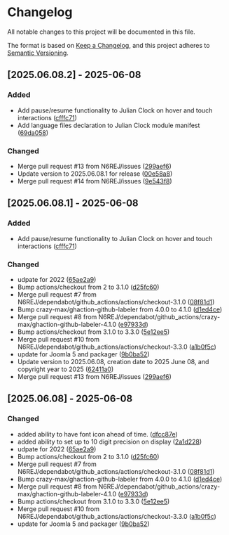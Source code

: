 # Changelog

All notable changes to this project will be documented in this file.

The format is based on [Keep a Changelog](https://keepachangelog.com/en/1.0.0/),
and this project adheres to [Semantic Versioning](https://semver.org/spec/v2.0.0.html).

## [2025.06.08.2] - 2025-06-08

### Added

* Add pause/resume functionality to Julian Clock on hover and touch interactions ([cfffc71](https://github.com/N6REJ/mod_julianclock/commit/cfffc71))
* Add language files declaration to Julian Clock module manifest ([69da058](https://github.com/N6REJ/mod_julianclock/commit/69da058))

### Changed

* Merge pull request #13 from N6REJ/issues ([299aef6](https://github.com/N6REJ/mod_julianclock/commit/299aef6))
* Update version to 2025.06.08.1 for release ([00e58a8](https://github.com/N6REJ/mod_julianclock/commit/00e58a8))
* Merge pull request #14 from N6REJ/issues ([9e543f8](https://github.com/N6REJ/mod_julianclock/commit/9e543f8))

## [2025.06.08.1] - 2025-06-08

### Added

* Add pause/resume functionality to Julian Clock on hover and touch interactions ([cfffc71](https://github.com/N6REJ/mod_julianclock/commit/cfffc71))

### Changed

* udpate for 2022 ([65ae2a9](https://github.com/N6REJ/mod_julianclock/commit/65ae2a9))
* Bump actions/checkout from 2 to 3.1.0 ([d25fc60](https://github.com/N6REJ/mod_julianclock/commit/d25fc60))
* Merge pull request #7 from N6REJ/dependabot/github_actions/actions/checkout-3.1.0 ([08f81d1](https://github.com/N6REJ/mod_julianclock/commit/08f81d1))
* Bump crazy-max/ghaction-github-labeler from 4.0.0 to 4.1.0 ([d1ed4ce](https://github.com/N6REJ/mod_julianclock/commit/d1ed4ce))
* Merge pull request #8 from N6REJ/dependabot/github_actions/crazy-max/ghaction-github-labeler-4.1.0 ([e97933d](https://github.com/N6REJ/mod_julianclock/commit/e97933d))
* Bump actions/checkout from 3.1.0 to 3.3.0 ([5e12ee5](https://github.com/N6REJ/mod_julianclock/commit/5e12ee5))
* Merge pull request #10 from N6REJ/dependabot/github_actions/actions/checkout-3.3.0 ([a1b0f5c](https://github.com/N6REJ/mod_julianclock/commit/a1b0f5c))
* update for Joomla 5 and packager ([9b0ba52](https://github.com/N6REJ/mod_julianclock/commit/9b0ba52))
* Update version to 2025.06.08, creation date to 2025 June 08, and copyright year to 2025 ([62411a0](https://github.com/N6REJ/mod_julianclock/commit/62411a0))
* Merge pull request #13 from N6REJ/issues ([299aef6](https://github.com/N6REJ/mod_julianclock/commit/299aef6))

## [2025.06.08] - 2025-06-08

### Changed

* added ability to have font icon ahead of time. ([dfcc87e](https://github.com/N6REJ/mod_julianclock/commit/dfcc87e))
* added ability to set up to 10 digit precision on display ([2a1d228](https://github.com/N6REJ/mod_julianclock/commit/2a1d228))
* udpate for 2022 ([65ae2a9](https://github.com/N6REJ/mod_julianclock/commit/65ae2a9))
* Bump actions/checkout from 2 to 3.1.0 ([d25fc60](https://github.com/N6REJ/mod_julianclock/commit/d25fc60))
* Merge pull request #7 from N6REJ/dependabot/github_actions/actions/checkout-3.1.0 ([08f81d1](https://github.com/N6REJ/mod_julianclock/commit/08f81d1))
* Bump crazy-max/ghaction-github-labeler from 4.0.0 to 4.1.0 ([d1ed4ce](https://github.com/N6REJ/mod_julianclock/commit/d1ed4ce))
* Merge pull request #8 from N6REJ/dependabot/github_actions/crazy-max/ghaction-github-labeler-4.1.0 ([e97933d](https://github.com/N6REJ/mod_julianclock/commit/e97933d))
* Bump actions/checkout from 3.1.0 to 3.3.0 ([5e12ee5](https://github.com/N6REJ/mod_julianclock/commit/5e12ee5))
* Merge pull request #10 from N6REJ/dependabot/github_actions/actions/checkout-3.3.0 ([a1b0f5c](https://github.com/N6REJ/mod_julianclock/commit/a1b0f5c))
* update for Joomla 5 and packager ([9b0ba52](https://github.com/N6REJ/mod_julianclock/commit/9b0ba52))

